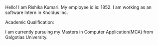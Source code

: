 Hello! I am Rishika Kumari.
My employee id is: 1852.
I am working as an software Intern in Knoldus Inc.

Academic Qualification:

I am currently pursuing my Masters in Computer Application(MCA) from Galgotias University.

